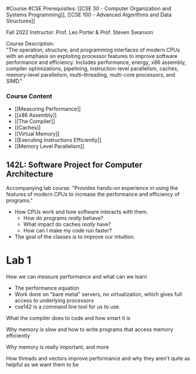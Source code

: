 #Course #CSE 
Prerequisites: [[CSE 30 - Computer Organization and Systems Programming]], [[CSE 100 - Advanced Algorithms and Data Structures]]

Fall 2022
Instructor: Prof. Leo Porter & Prof. Steven Swanson

Course Description:  
"The operation, structure, and programming interfaces of modern CPUs with an emphasis on exploiting processor features to improve software performance and efficiency. Includes performance, energy, x86 assembly, compiler optimizations, pipelining, instruction-level parallelism, caches, memory-level parallelism, multi-threading, multi-core processors, and SIMD."

### Course Content
- [[Measuring Performance]]
- [[x86 Assembly]]
- [[The Compiler]]
- [[Caches]]
- [[Virtual Memory]]
- [[Executing Instructions Efficiently]]
- [[Memory Level Parallelism]]

## 142L: Software Project for Computer Architecture
Accompanying lab course. "Provides hands-on experience in using the features of modern CPUs to increase the performance and efficiency of programs."

- How CPUs work and how software interacts with them.
	- How do programs *really* behave?
	- What impact do caches *really* have?
	- How can I make my code run faster?
- The goal of the classes is to improve our intuition.

# Lab 1
How we can measure performance and what can we learn
- The performance equation
- Work done on "bare metal" servers, no virtualization, which gives full access to underlying processors
- cse142 is a command line tool for us to use.


What the compiler does to code and how smart it is

Why memory is slow and how to write programs that access memory efficiently

Why memory is really important, and more

How threads and vectors improve performance and why they aren't quite as helpful as we want them to be
